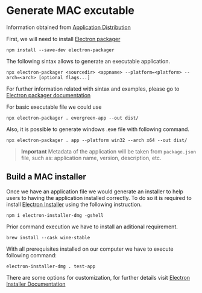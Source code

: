 # Generate MAC excutable 

Information obtained from [Application Distribution](https://github.com/electron/electron/blob/main/docs/tutorial/application-distribution.md#packaging-your-app-into-a-file)

First, we will need to install [Electron packager](https://github.com/electron/electron-packager)


```shell
npm install --save-dev electron-packager
```

The following sintax allows to generate an executable application.

```shell
npx electron-packager <sourcedir> <appname> --platform=<platform> --arch=<arch> [optional flags...]
```

For further information related with sintax and examples, please go to [Electron packager documentation](https://github.com/electron/electron-packager)

For basic executable file we could use

```shell
npx electron-packager . evergreen-app --out dist/
```

Also, it is possible to generate windows .exe file with following command.

```shell
npx electron-packager . app --platform win32 --arch x64 --out dist/
```


> **Important** Metadata of the application will be taken from `package.json` file, such as: application name, version, description, etc.

## Build a MAC installer

Once we have an application file we would generate an installer to help users to having the application installed correctly. To do so it is required to install [Electron Installer](https://github.com/electron-userland/electron-installer-dmg) using the following instruction.

```
npm i electron-installer-dmg -gshell
```

Prior command execution we have to install an aditional requirement.

```shell
brew install --cask wine-stable
```

With all prerequisites installed on our computer we have to execute following command:


```shell
electron-installer-dmg . test-app
```

There are some options for customization, for further details visit [Electron Installer Documentation](https://github.com/electron-userland/electron-installer-dmg)